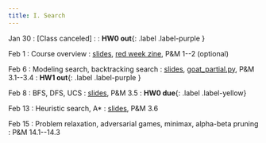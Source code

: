 ```yaml
---
title: I. Search
---
```


Jan 30
: [Class canceled]
  : 
: **HW0 out**{: .label .label-purple }

Feb 1
: Course overview
  : [slides](../assets/files/L01-overview.pdf), [red week zine](../assets/files/REDWEEKZINE.pdf), P&M 1--2 (optional)

Feb 6
: Modeling search, backtracking search
  : [slides](../assets/files/L02-search.pdf), [goat_partial.py](../assets/files/goat_partial.py), P&M 3.1--3.4
: **HW1 out**{: .label .label-purple }

Feb 8
: BFS, DFS, UCS
  : [slides](../assets/files/L03-search.pdf), P&M 3.5
: **HW0 due**{: .label .label-yellow}

Feb 13
: Heuristic search, A*
  : [slides](../assets/files/L04-search.pdf), P&M 3.6

Feb 15
: Problem relaxation, adversarial games, minimax, alpha-beta pruning
  : P&M 14.1--14.3

<!-- 
problem relaxation, Adversarial games, minimax, alpha-beta pruning
P&M 14.1--14.3
 -->
